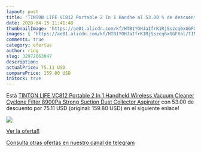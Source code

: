 ```yaml
---
layout: post
title: 'TINTON LIFE VC812 Portable 2 In 1 Handhe al 53.00 % de descuento'
date: 2020-04-15 11:41:48
thumbnailImage: 'https://ae01.alicdn.com/kf/HTB1YOHJaIfrK1RjSszcq6xGGFXal/TINTON-LIFE-VC812-Portable-2-In-1-Handheld-Wireless-Vacuum-Cleaner-Cyclone-Filter-8900Pa-Strong-Suction.jpg_350x350._SL200_.jpg'
images: [ 'https://ae01.alicdn.com/kf/HTB1YOHJaIfrK1RjSszcq6xGGFXal/TINTON-LIFE-VC812-Portable-2-In-1-Handheld-Wireless-Vacuum-Cleaner-Cyclone-Filter-8900Pa-Strong-Suction.jpg_350x350._SL200_.jpg' ]
comments: true
category: ofertas
author: ring
slug: 32972063047
description:
actualPrice: 75.11 USD
comparePrice: 159.80 USD
inStock: true
---
```


Está [TINTON LIFE VC812 Portable 2 In 1 Handheld Wireless Vacuum Cleaner Cyclone Filter 8900Pa Strong Suction Dust Collector Aspirator](https://www.amazon.com/dp/32972063047/?tag=redken08-20) con 53.00 de descuento por 75.11 USD (original: 159.80 USD) en el siguiente enlace!

[![](https://ae01.alicdn.com/kf/HTB1YOHJaIfrK1RjSszcq6xGGFXal/TINTON-LIFE-VC812-Portable-2-In-1-Handheld-Wireless-Vacuum-Cleaner-Cyclone-Filter-8900Pa-Strong-Suction.jpg_350x350._SL200_.jpg)](https://www.amazon.com/dp/32972063047/?tag=redken08-20)

[Ver la oferta!!](https://www.amazon.com/dp/32972063047/?tag=redken08-20)

[Consulta otras ofertas en nuestro canal de telegram](https://t.me/s/ofertas25)
